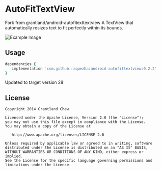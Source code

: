 # AutoFitTextView

Fork from grantland/android-autofitexttextview
A TextView that automatically resizes text to fit perfectly within its bounds.

![Example Image](/website/static/autofittextview.gif?raw=true)


## Usage

```cson
dependencies {
   implementation 'com.github.raquezha:android-autofittextview:0.2.2'
}
```

Updated to target version 28

## License

    Copyright 2014 Grantland Chew

    Licensed under the Apache License, Version 2.0 (the "License");
    you may not use this file except in compliance with the License.
    You may obtain a copy of the License at

       http://www.apache.org/licenses/LICENSE-2.0

    Unless required by applicable law or agreed to in writing, software
    distributed under the License is distributed on an "AS IS" BASIS,
    WITHOUT WARRANTIES OR CONDITIONS OF ANY KIND, either express or implied.
    See the License for the specific language governing permissions and
    limitations under the License.
